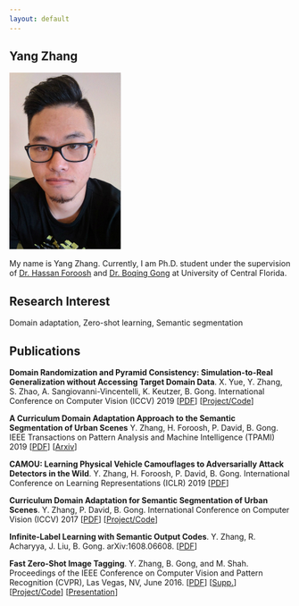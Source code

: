 ```yaml
---
layout: default
---
```


## Yang Zhang

<img class="profile-picture" src="portrait.jpg">

My name is Yang Zhang. Currently, I am Ph.D. student under the supervision of [Dr. Hassan Foroosh](http://www.cs.ucf.edu/~foroosh/) and [Dr. Boqing Gong](http://boqinggong.info/) at University of Central Florida.

## Research Interest

Domain adaptation, Zero-shot learning, Semantic segmentation

## Publications

**Domain Randomization and Pyramid Consistency: Simulation-to-Real Generalization without Accessing Target Domain Data**. X. Yue, Y. Zhang, S. Zhao, A. Sangiovanni-Vincentelli, K. Keutzer, B. Gong.
International Conference on Computer Vision (ICCV) 2019 [[PDF](http://openaccess.thecvf.com/content_ICCV_2019/papers/Yue_Domain_Randomization_and_Pyramid_Consistency_Simulation-to-Real_Generalization_Without_Accessing_Target_ICCV_2019_paper.pdf)] [[Project/Code](https://github.com/xyyue/DRPC)]

**A Curriculum Domain Adaptation Approach to the Semantic Segmentation of Urban Scenes** Y. Zhang, H. Foroosh, P. David, B. Gong.
IEEE Transactions on Pattern Analysis and Machine Intelligence (TPAMI) 2019 [[PDF](https://ieeexplore.ieee.org/document/8661514)] [[Arxiv](https://arxiv.org/abs/1812.09953)]

**CAMOU: Learning Physical Vehicle Camouflages to Adversarially Attack Detectors in the Wild**. Y. Zhang, H. Foroosh, P. David, B. Gong.
International Conference on Learning Representations (ICLR) 2019 [[PDF](https://openreview.net/pdf?id=SJgEl3A5tm)]

**Curriculum Domain Adaptation for Semantic Segmentation of Urban Scenes**. Y. Zhang, P. David, B. Gong.
International Conference on Computer Vision (ICCV) 2017 [[PDF](https://arxiv.org/abs/1707.09465)] [[Project/Code](https://github.com/YangZhang4065/AdaptationSeg)]

**Infinite-Label Learning with Semantic Output Codes**. Y. Zhang, R. Acharyya, J. Liu, B. Gong.
arXiv:1608.06608. [[PDF](https://arxiv.org/abs/1608.06608)]

**Fast Zero-Shot Image Tagging**. Y. Zhang, B. Gong, and M. Shah.
Proceedings of the IEEE Conference on Computer Vision and Pattern Recognition (CVPR), Las Vegas, NV, June 2016. [[PDF](http://crcv.ucf.edu/people/faculty/Gong/Paper/fast0tag.pdf)] [[Supp.](http://crcv.ucf.edu/people/faculty/Gong/Paper/fast0tag-supp.pdf)] [[Project/Code](http://crcv.ucf.edu/projects/fastzeroshot/)] [[Presentation](https://www.youtube.com/watch?v=Pmv5JHKX2y4)]

